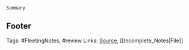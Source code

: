 `Summary`

## Footer

Tags: \#FleetingNotes, \#review Links: [Source](template.md), \[\[Incomplete\_Notes\|File\]\]

<!--stackedit_data:
eyJoaXN0b3J5IjpbOTY3ODk1MTI1XX0=
-->